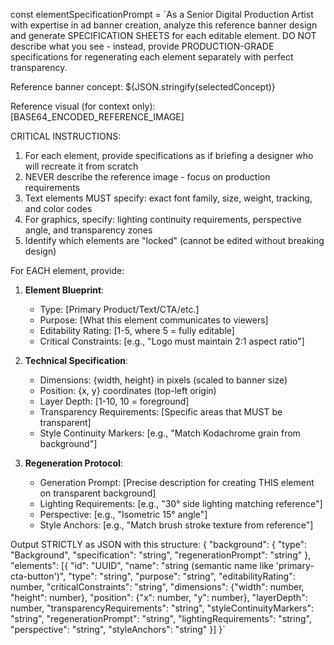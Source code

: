 const elementSpecificationPrompt = `As a Senior Digital Production Artist with expertise in ad banner creation, analyze this reference banner design and generate SPECIFICATION SHEETS for each editable element. DO NOT describe what you see - instead, provide PRODUCTION-GRADE specifications for regenerating each element separately with perfect transparency.

Reference banner concept:
${JSON.stringify(selectedConcept)}

Reference visual (for context only):
[BASE64_ENCODED_REFERENCE_IMAGE]

CRITICAL INSTRUCTIONS:
1. For each element, provide specifications as if briefing a designer who will recreate it from scratch
2. NEVER describe the reference image - focus on production requirements
3. Text elements MUST specify: exact font family, size, weight, tracking, and color codes
4. For graphics, specify: lighting continuity requirements, perspective angle, and transparency zones
5. Identify which elements are "locked" (cannot be edited without breaking design)

For EACH element, provide:

1. **Element Blueprint**:
   - Type: [Primary Product/Text/CTA/etc.]
   - Purpose: [What this element communicates to viewers]
   - Editability Rating: [1-5, where 5 = fully editable]
   - Critical Constraints: [e.g., "Logo must maintain 2:1 aspect ratio"]

2. **Technical Specification**:
   - Dimensions: {width, height} in pixels (scaled to banner size)
   - Position: {x, y} coordinates (top-left origin)
   - Layer Depth: [1-10, 10 = foreground]
   - Transparency Requirements: [Specific areas that MUST be transparent]
   - Style Continuity Markers: [e.g., "Match Kodachrome grain from background"]

3. **Regeneration Protocol**:
   - Generation Prompt: [Precise description for creating THIS element on transparent background]
   - Lighting Requirements: [e.g., "30° side lighting matching reference"]
   - Perspective: [e.g., "Isometric 15° angle"]
   - Style Anchors: [e.g., "Match brush stroke texture from reference"]

Output STRICTLY as JSON with this structure:
{
  "background": {
    "type": "Background",
    "specification": "string",
    "regenerationPrompt": "string"
  },
  "elements": [{
    "id": "UUID",
    "name": "string (semantic name like 'primary-cta-button')",
    "type": "string",
    "purpose": "string",
    "editabilityRating": number,
    "criticalConstraints": "string",
    "dimensions": {"width": number, "height": number},
    "position": {"x": number, "y": number},
    "layerDepth": number,
    "transparencyRequirements": "string",
    "styleContinuityMarkers": "string",
    "regenerationPrompt": "string",
    "lightingRequirements": "string",
    "perspective": "string",
    "styleAnchors": "string"
  }]
}`